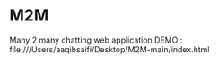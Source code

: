 # M2M
Many 2 many chatting web application
DEMO : file:///Users/aaqibsaifi/Desktop/M2M-main/index.html
